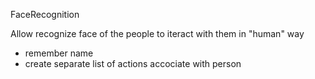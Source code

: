 FaceRecognition 

Allow recognize face of the people to iteract  with them in "human" way
 - remember name 
 - create separate list of actions accociate with person
